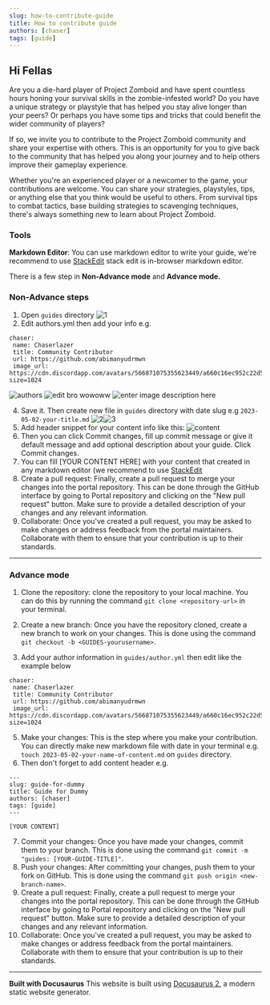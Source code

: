 ```yaml
---
slug: how-to-contribute-guide
title: How to contribute guide
authors: [chaser]
tags: [guide]
---
```


## Hi Fellas

Are you a die-hard player of Project Zomboid and have spent countless hours honing your survival skills in the zombie-infested world? Do you have a unique strategy or playstyle that has helped you stay alive longer than your peers? Or perhaps you have some tips and tricks that could benefit the wider community of players?

If so, we invite you to contribute to the Project Zomboid community and share your expertise with others. This is an opportunity for you to give back to the community that has helped you along your journey and to help others improve their gameplay experience.

Whether you're an experienced player or a newcomer to the game, your contributions are welcome. You can share your strategies, playstyles, tips, or anything else that you think would be useful to others. From survival tips to combat tactics, base building strategies to scavenging techniques, there's always something new to learn about Project Zomboid.


### Tools

**Markdown Editor**:
You can use markdown editor to write your guide, we're recommend to use [StackEdit](https://stackedit.io/) stack edit is in-browser markdown editor.

There is a few step in **Non-Advance mode** and  **Advance mode.** 

### Non-Advance  steps

 1. Open `guides` directory ![1](https://imgur.com/eBzjfa5.png)
 2. Edit authors.yml then add your info e.g. 
 
 ```
 chaser:
  name: Chaserlazer
  title: Community Contributor
  url: https://github.com/abimanyudrmwn
  image_url: https://cdn.discordapp.com/avatars/566871075355623449/a660c16ec952c22d5586cac119838b2f?size=1024
  ``` 

![authors](https://imgur.com/pBagsKX.png)
![edit bro wowoww](https://imgur.com/bZ61Fu7.png)
![enter image description here](https://imgur.com/JXFnjPt.png)

4. Save it. Then create new file in `guides` directory with date slug e.g `2023-05-02-your-title.md` 
  ![2](https://imgur.com/cDCFFWr.png)![3](https://imgur.com/fUMHM6d.png)
5. Add header snippet for your content info like this:
![content](https://imgur.com/wNed78R.png)
6. Then you can click Commit changes, fill up commit message or give it default message and add optional description about your guide. Click Commit changes.
7. You can fill [YOUR CONTENT HERE] with your content that created in any markdown editor (we recommend to use [StackEdit](https://stackedit.io/)
8. Create a pull request: Finally, create a pull request to merge your changes into the portal repository. This can be done through the GitHub interface by going to Portal repository and clicking on the "New pull request" button. Make sure to provide a detailed description of your changes and any relevant information.
9. Collaborate: Once you've created a pull request, you may be asked to make changes or address feedback from the portal maintainers. Collaborate with them to ensure that your contribution is up to their standards.

---

### Advance mode

 1. Clone the repository: clone the repository to your local machine. You can do this by running the command `git clone <repository-url>` in your terminal.
 2. Create a new branch: Once you have the repository cloned, create a new branch to work on your changes. This is done using the command `git checkout -b <GUIDES-yourusername>`.
 
 3. Add your author information in `guides/author.yml` then edit like the example below
 
 ```
 chaser:
  name: Chaserlazer
  title: Community Contributor
  url: https://github.com/abimanyudrmwn
  image_url: https://cdn.discordapp.com/avatars/566871075355623449/a660c16ec952c22d5586cac119838b2f?size=1024
  ```

 5. Make your changes: This is the step where you make your contribution. You can directly make new markdown file with date in your terminal e.g. `touch 2023-05-02-your-name-of-content.md` on `guides` directory.
 6. Then don't forget to add content header e.g.
 
```
---
slug: guide-for-dummy
title: Guide for Dummy
authors: [chaser]
tags: [guide]
---

[YOUR CONTENT]
```

7. Commit your changes: Once you have made your changes, commit them to your branch. This is done using the command `git commit -m "guides: [YOUR-GUIDE-TITLE]"`.
8. Push your changes: After committing your changes, push them to your fork on GitHub. This is done using the command `git push origin <new-branch-name>`.
9. Create a pull request: Finally, create a pull request to merge your changes into the portal repository. This can be done through the GitHub interface by going to Portal repository and clicking on the "New pull request" button. Make sure to provide a detailed description of your changes and any relevant information.
10. Collaborate: Once you've created a pull request, you may be asked to make changes or address feedback from the portal maintainers. Collaborate with them to ensure that your contribution is up to their standards.
---


**Built with Docusaurus**
This website is built using [Docusaurus 2](https://docusaurus.io/), a modern static website generator.




